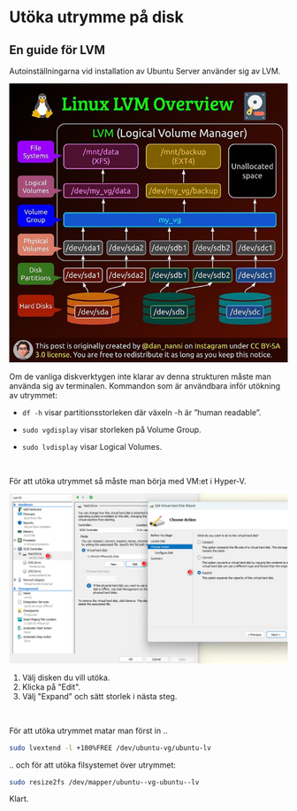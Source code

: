 # Utöka utrymme på disk

## En guide för LVM

Autoinställningarna vid installation av Ubuntu Server använder sig av LVM.  

![Bild](./Linux/lvm.jpg)  

Om de vanliga diskverktygen inte klarar av denna strukturen måste man använda sig av terminalen. Kommandon som är användbara inför utökning av utrymmet:

* `df -h` visar partitionsstorleken där växeln -h är ”human readable”.  

* `sudo vgdisplay` visar storleken på Volume Group.

* `sudo lvdisplay` visar Logical Volumes.  

</br>  

För att utöka utrymmet så måste man börja med VM:et i Hyper-V.  

![Bild](./Linux/expand_VM.jpg)  

1. Välj disken du vill utöka.  
2. Klicka på  "Edit".  
3. Välj "Expand" och sätt storlek i nästa steg.  

</br>  

För att utöka utrymmet matar man först in ..

````Bash
sudo lvextend -l +100%FREE /dev/ubuntu-vg/ubuntu-lv
````  

.. och för att utöka filsystemet över utrymmet:  

````Bash
sudo resize2fs /dev/mapper/ubuntu--vg-ubuntu--lv
````  

Klart.  

